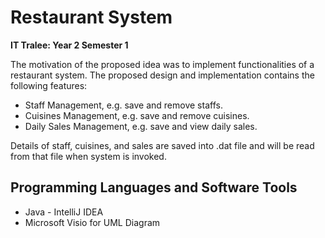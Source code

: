 # Restaurant System

<b>IT Tralee: Year 2 Semester 1</b>

The motivation of the proposed idea was to implement functionalities of a restaurant system. The proposed design and implementation contains the following features:

* Staff Management, e.g. save and remove staffs.
* Cuisines Management, e.g. save and remove cuisines.
* Daily Sales Management, e.g. save and view daily sales.

Details of staff, cuisines, and sales are saved into .dat file and will be read from that file when system is invoked.

## Programming Languages and Software Tools
* Java - IntelliJ IDEA
* Microsoft Visio for UML Diagram
